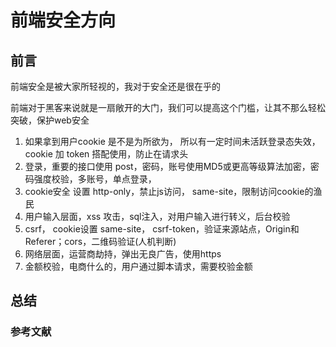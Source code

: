 # 前端安全方向

## 前言

前端安全是被大家所轻视的，我对于安全还是很在乎的

前端对于黑客来说就是一扇敞开的大门，我们可以提高这个门槛，让其不那么轻松突破，保护web安全

1. 如果拿到用户cookie 是不是为所欲为， 所以有一定时间未活跃登录态失效，cookie 加 token 搭配使用，防止在请求头
2. 登录，重要的接口使用 post，密码，账号使用MD5或更高等级算法加密，密码强度校验，多账号，单点登录，
3. cookie安全 设置 http-only，禁止js访问， same-site，限制访问cookie的渔民
4. 用户输入层面，xss 攻击，sql注入，对用户输入进行转义，后台校验
5. csrf， cookie设置 same-site， csrf-token，验证来源站点，Origin和Referer；cors，二维码验证(人机判断)
6. 网络层面，运营商劫持，弹出无良广告，使用https
7. 金额校验，电商什么的，用户通过脚本请求，需要校验金额

## 总结

### 参考文献

